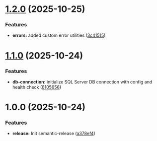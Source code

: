 # [1.2.0](https://github.com/prayudahlah/showflix/compare/v1.1.0...v1.2.0) (2025-10-25)


### Features

* **errors:** added custom error utilities ([3c41515](https://github.com/prayudahlah/showflix/commit/3c4151594b9e37d8e4078944393bffb2d5add989))

# [1.1.0](https://github.com/prayudahlah/showflix/compare/v1.0.0...v1.1.0) (2025-10-24)


### Features

* **db-connection:** initialize SQL Server DB connection with config and health check ([6105656](https://github.com/prayudahlah/showflix/commit/6105656cb6179201308158ec98039a76ce21d846))

# 1.0.0 (2025-10-24)


### Features

* **release:** Init semantic-release ([a378ef4](https://github.com/prayudahlah/showflix/commit/a378ef4cbd71c8fd3b438fae22f21867a36f2c74))

